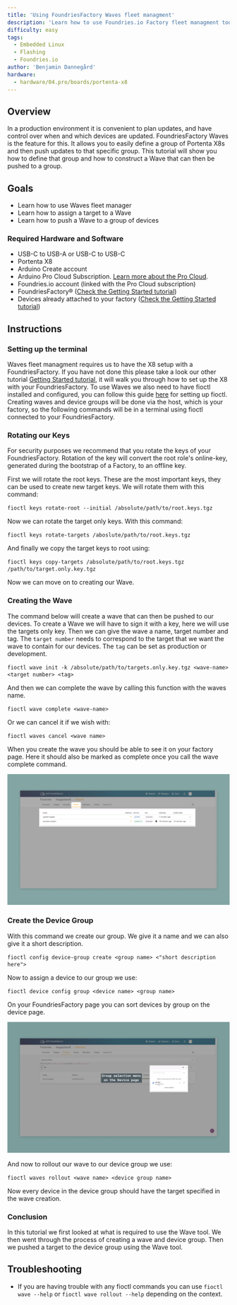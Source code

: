```yaml
---
title: 'Using FoundriesFactory Waves fleet managment'
description: 'Learn how to use Foundries.io Factory fleet managment tool Waves to manage multiple Portenta X8 devices'
difficulty: easy
tags:
  - Embedded Linux
  - Flashing
  - Foundries.io
author: 'Benjamin Dannegård'
hardware:
  - hardware/04.pro/boards/portenta-x8
---
```


## Overview

In a production environment it is convenient to plan updates, and have control over when and which devices are updated. FoundriesFactory Waves is the feature for this. It allows you to easily define a group of Portenta X8s and then push updates to that specific group. This tutorial will show you how to define that group and how to construct a Wave that can then be pushed to a group.

## Goals

- Learn how to use Waves fleet manager
- Learn how to assign a target to a Wave
- Learn how to push a Wave to a group of devices

### Required Hardware and Software

- USB-C to USB-A or USB-C to USB-C
- Portenta X8
- Arduino Create account
- Arduino Pro Cloud Subscription. [Learn more about the Pro Cloud](https://www.arduino.cc/pro/hardware/product/portenta-x8#pro-cloud).
- Foundries.io account (linked with the Pro Cloud subscription)
- FoundriesFactory® ([Check the Getting Started tutorial](https://docs.arduino.cc/tutorials/portenta-x8/out-of-the-box))
- Devices already attached to your factory ([Check the Getting Started tutorial](https://docs.arduino.cc/tutorials/portenta-x8/out-of-the-box))
    
## Instructions

### Setting up the terminal

Waves fleet managment requires us to have the X8 setup with a FoundriesFactory. If you have not done this please take a look our other tutorial [Getting Started tutorial](https://docs.arduino.cc/tutorials/portenta-x8/out-of-the-box), it will walk you through how to set up the X8 with your FoundriesFactory. To use Waves we also need to have fioctl installed and configured, you can follow this guide [here](https://docs.foundries.io/latest/getting-started/install-fioctl/index.html) for setting up fioctl. Creating waves and device groups will be done via the host, which is your factory, so the following commands will be in a terminal using fioctl connected to your FoundriesFactory.

### Rotating our Keys

For security purposes we recommend that you rotate the keys of your FoundriesFactory. Rotation of the key will convert the root role's online-key, generated during the bootstrap of a Factory, to an offline key.

First we will rotate the root keys. These are the most important keys, they can be used to create new target keys. We will rotate them with this command:
```
fioctl keys rotate-root --initial /absolute/path/to/root.keys.tgz
```

Now we can rotate the target only keys. With this command:
```
fioctl keys rotate-targets /aboslute/path/to/root.keys.tgz
```

And finally we copy the target keys to root using:
```
fioctl keys copy-targets /absolute/path/to/root.keys.tgz /path/to/target.only.key.tgz
```

Now we can move on to creating our Wave.

### Creating the Wave

The command below will create a wave that can then be pushed to our devices. To create a Wave we will have to sign it with a key, here we will use the targets only key. Then we can give the wave a name, target number and tag. The `target number` needs to correspond to the target that we want the wave to contain for our devices. The `tag` can be set as production or development. 
```
fioctl wave init -k /absolute/path/to/targets.only.key.tgz <wave-name> <target number> <tag>
```

And then we can complete the wave by calling this function with the waves name.
```
fioctl wave complete <wave-name>
```

Or we can cancel it if we wish with:
```
fioctl waves cancel <wave name>
```

When you create the wave you should be able to see it on your factory page. Here it should also be marked as complete once you call the wave complete command.

![The wave page on your FoundriesFactory](assets/foundriesfactory-waves-page.png)

### Create the Device Group

With this command we create our group. We give it a name and we can also give it a short description. 
```
fioctl config device-group create <group name> <"short description here">
```

Now to assign a device to our group we use:
```
fioctl device config group <device name> <group name>
```

On your FoundriesFactory page you can sort devices by group on the device page.

![Device group sorting on the FoundriesFactory page](assets/foundriesfactory-device-group.png)

And now to rollout our wave to our device group we use:
```
fioctl waves rollout <wave name> <device group name>
```

Now every device in the device group should have the target specified in the wave creation.

### Conclusion

In this tutorial we first looked at what is required to use the Wave tool. We then went through the process of creating a wave and device group. Then we pushed a target to the device group using the Wave tool. 

## Troubleshooting

- If you are having trouble with any fioctl commands you can use `fioctl wave --help` or `fioctl wave rollout --help` depending on the context.